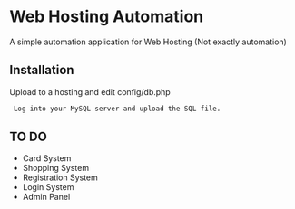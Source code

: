 # Web Hosting Automation

A simple automation application for Web Hosting (Not exactly automation)




## Installation 

Upload to a hosting and edit config/db.php

```bash 
 Log into your MySQL server and upload the SQL file.
```
    
## TO DO

- Card System
- Shopping System
- Registration System
- Login System
- Admin Panel

  